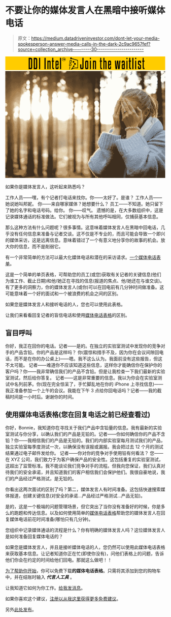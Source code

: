 # 不要让你的媒体发言人在黑暗中接听媒体电话

> 原文：<https://medium.datadriveninvestor.com/dont-let-your-media-spokesperson-answer-media-calls-in-the-dark-2c9ac9657fef?source=collection_archive---------30----------------------->

[![](img/c82886f34aeb26235fcfe9b358d1f1cf.png)](http://www.track.datadriveninvestor.com/DDIBeta11-23)![](img/5df9825b922f06d098002de12a83ba58.png)

如果你是媒体发言人，这听起来熟悉吗？

工作人员——嘿，有个记者打电话来找你。你——太好了。是谁？
工作人员——她说她叫邦妮。
你——来自哪家媒体？她想要什么？
员工——不知道。她只留下了她的名字和电话号码。给你。
你——叹气。
遗憾的是，在大多数组织中，这是记录媒体通话的标准做法。它们被视为与所有其他呼叫相同，仅捕获基本信息。

那么这种方法有什么问题呢？很多事情。这意味着媒体发言人在黑暗中回电话，几乎没有任何信息来准备与记者交谈。这不仅是不专业的，而且可能会导致一个即兴的媒体采访，这是远离信息。意味着错过了一个有意义地分享你的故事的机会。放大你的信息，而不是削弱它。

有一个非常简单的方法可以最大化媒体电话和潜在的采访请求。[一个媒体电话表单](https://howtocommunications.com/downloads/media-call-form-to-better-prepare-your-spokesperson/)。

这是一个简单的单页表格，可帮助您的员工(或您)获取有关记者的关键信息(他们为谁工作、截止日期)和他/她正在寻找的信息(报道的焦点、他/她还在与谁交谈)。有了更多的洞察力，你的媒体发言人(或你)可以在回电前有几分钟时间做准备。这可能意味着一个好的面试和一个被浪费的机会之间的区别。

如果您是媒体发言人和接听电话的人，您也可以使用此表格。

让我们来看看回复记者的盲信电话和使用[媒体电话表格](https://howtocommunications.com/downloads/media-call-form-to-better-prepare-your-spokesperson/)的区别。

## 盲目呼叫

你好，我正在回你的电话。记者——是的。在独立的实验室测试中发现你的竞争对手的产品含铅。你的产品是这样吗？
你(震惊和措手不及，因为你在会议间隙回电话，而不是在你的办公桌上)——嗯。我不这么认为。我面前没有这些报告，但这不太可能。
记者——难道你不应该知道这些信息，这样你才能确信你在保护你的客户吗？你——我非常确信我们的产品不含铅。但是让我检查一下我们最新的实验室测试，然后给你答复。
记者——这是非常重要的信息。我以为你会在实验室测试中名列前茅。你(现在完全惊呆了，手忙脚乱地在你的 iPhone 上寻找信息)——我正准备参加一个上午的会议。我能在下午 3 点给你回电话吗？记者——我的截稿时间是一小时后。谢谢你的时间。

## 使用媒体电话表格(您在回复电话之前已经查看过)

你好，Bonnie，我知道你在寻找关于我们产品中含铅量的信息。我有最新的实验室测试与你分享，以确认我们的产品是无铅的。记者——你如何确信你的产品不含铅？你——我相信我们的产品是无铅的。我们的内部实验室每月测试我们的产品，独立实验室每季度测试一次，以确保没有误报或漏报。我会把过去 12 个月的测试结果通过电子邮件发给你。
记者——你对你的竞争对手使用铅有何看法？
您——在 XYZ 公司，我们致力于为客户确保产品的安全性。这包括重复的实验室测试，这超出了监管标准。我不能谈论我们竞争对手的流程。但我向您保证，我们认真对待我们的安全承诺，并且知道我们的客户相信我们会保护他们。我很自豪地说，我们的产品经过严格测试，是无铅的。

你看出这两次面试的区别了吗？第二，媒体发言人有时间准备。这包括快速搜索媒体报道，创建关键信息(对安全的承诺…产品经过严格测试…产品无铅)。

是的，这是一个极端的问题管理场景，但它突出了当你没有准备好的时候，你是多么的跑题和传达信息。以及如何使用简单的[媒体电话表格](https://howtocommunications.com/downloads/media-call-form-to-better-prepare-your-spokesperson/)帮助您的媒体发言人在回复媒体电话前花时间准备(哪怕只有几分钟)。

您组织中记录媒体通话的流程是什么？你有明确的媒体发言人吗？这位媒体发言人是如何准备回复媒体电话的？

如果您是媒体发言人，并且是接听媒体电话的人，您仍然可以使用此媒体电话表格来获取基本信息。让记者知道你正在忙(即使你没有)，问他们表格上的问题，告诉他们你会在约定的时间给他们回电。那就这么做吧！！

[为了帮助你开始](https://howtocommunications.com/dont-let-your-media-spokesperson-answer-media-calls-in-the-dark/)，你可以免费下载**的媒体电话表格**。只需将其添加到您的购物车中，并在结账时输入 ***代言人工具*** 。

让我知道它如何为你工作。[给我发消息](https://howtocommunications.com/contact/)。

如果你喜欢这个建议，[注册以从我这里获得更多免费建议](https://howtocommunications.com/how-to-write-a-press-release/)。

另外[此处发布](https://howtocommunications.com/dont-let-your-media-spokesperson-answer-media-calls-in-the-dark/)。